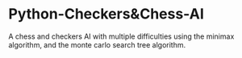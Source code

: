 # Python-Checkers&Chess-AI
A chess and checkers AI with multiple difficulties using the minimax algorithm, and the monte carlo search tree algorithm.
